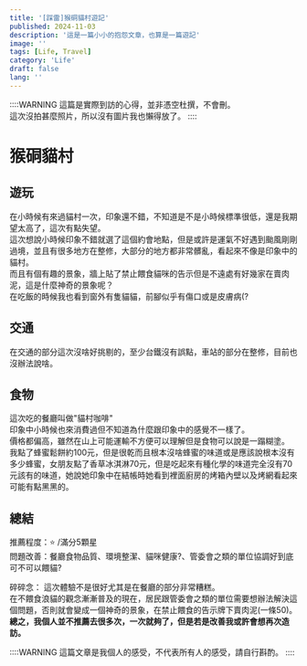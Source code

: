 ```yaml
---
title: '[踩雷]猴硐貓村遊記'
published: 2024-11-03
description: '這是一篇小小的抱怨文章，也算是一篇遊記'
image: ''
tags: [Life, Travel]
category: 'Life'
draft: false 
lang: ''
---
```

::::WARNING
這篇是實際到訪的心得，並非憑空杜撰，不會刪。  
這次沒拍甚麼照片，所以沒有圖片我也懶得放了。
::::
# 猴硐貓村
## 遊玩
在小時候有來過貓村一次，印象還不錯，不知道是不是小時候標準很低，還是我期望太高了，這次有點失望。  
這次想說小時候印象不錯就選了這個約會地點，但是或許是運氣不好遇到颱風剛剛過境，並且有很多地方在整修，大部分的地方都非常髒亂，看起來不像是印象中的貓村。  
而且有個有趣的景象，牆上貼了禁止餵食貓咪的告示但是不遠處有好幾家在賣肉泥，這是什麼神奇的景象呢？  
在吃飯的時候我也看到窗外有隻貓貓，前腳似乎有傷口或是皮膚病(? 

## 交通
在交通的部分這次沒啥好挑剔的，至少台鐵沒有誤點，車站的部分在整修，目前也沒辦法說啥。
## 食物
這次吃的餐廳叫做"貓村咖啡"  
印象中小時候也來消費過但不知道為什麼跟印象中的感覺不一樣了。  
價格都偏高，雖然在山上可能運輸不方便可以理解但是食物可以說是一蹋糊塗。  
我點了蜂蜜鬆餅約100元，但是很乾而且根本沒啥蜂蜜的味道或是應該說根本沒有多少蜂蜜，女朋友點了香草冰淇淋70元，但是吃起來有種化學的味道完全沒有70元該有的味道，她說她印象中在結帳時她看到裡面廚房的烤箱內壁以及烤網看起來可能有點黑黑的。

## 總結
推薦程度：⭐  /滿分5顆星  
問題改善：餐廳食物品質、環境整潔、貓咪健康?、管委會之類的單位協調好到底可不可以餵貓?  
  
碎碎念：
這次體驗不是很好尤其是在餐廳的部分非常糟糕。  
在不餵食浪貓的觀念漸漸普及的現在，居民跟管委會之類的單位需要想辦法解決這個問題，否則就會變成一個神奇的景象，在禁止餵食的告示牌下賣肉泥(一條50)。     
**總之，我個人並不推薦去很多次，一次就夠了，但是若是改善我或許會想再次造訪。**  

::::WARNING
這篇文章是我個人的感受，不代表所有人的感受，請自行斟酌。
::::




